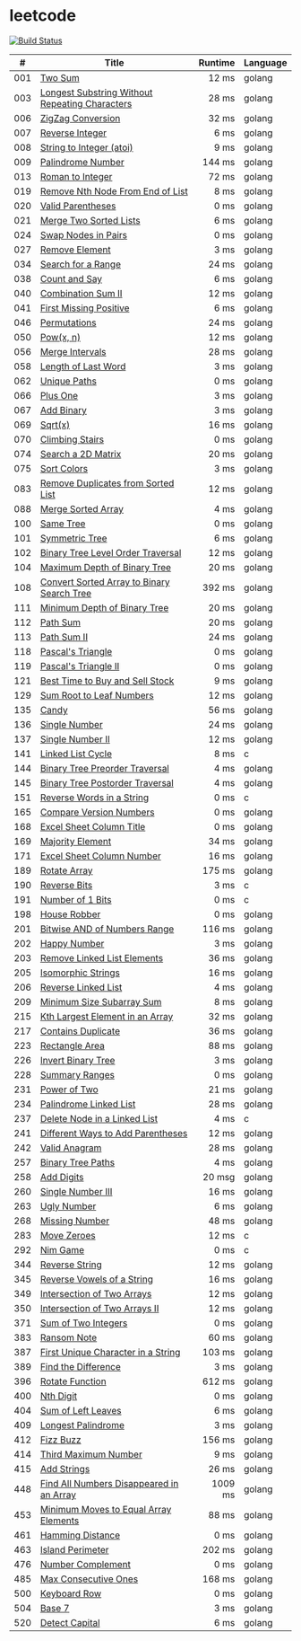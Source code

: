 # leetcode

[![Build Status](https://travis-ci.org/4396/leetcode.svg?branch=master)](https://travis-ci.org/4396/leetcode)


\#     | Title  | Runtime | Language
------ | ------ | ------: | ------
001 | [Two Sum][001] | 12 ms | golang
003 | [Longest Substring Without Repeating Characters][003] | 28 ms | golang
006 | [ZigZag Conversion][006] | 32 ms | golang
007 | [Reverse Integer][007] | 6 ms | golang
008 | [String to Integer (atoi)][008] | 9 ms | golang
009 | [Palindrome Number][009] | 144 ms | golang
013 | [Roman to Integer][013] | 72 ms | golang
019 | [Remove Nth Node From End of List][019] | 8 ms | golang
020 | [Valid Parentheses][020] | 0 ms | golang
021 | [Merge Two Sorted Lists][021] | 6 ms | golang
024 | [Swap Nodes in Pairs][024] | 0 ms | golang
027 | [Remove Element][027] | 3 ms | golang
034 | [Search for a Range][034] | 24 ms | golang
038 | [Count and Say][038] | 6 ms | golang
040 | [Combination Sum II][040] | 12 ms | golang
041 | [First Missing Positive][041] | 6 ms | golang
046 | [Permutations][046] | 24 ms | golang
050 | [Pow(x, n)][050] | 12 ms | golang
056 | [Merge Intervals][056] | 28 ms | golang
058 | [Length of Last Word][058] | 3 ms | golang
062 | [Unique Paths][062] | 0 ms | golang
066 | [Plus One][066] | 3 ms | golang
067 | [Add Binary][067] | 3 ms | golang
069 | [Sqrt(x)][069] | 16 ms | golang
070 | [Climbing Stairs][070] | 0 ms | golang
074 | [Search a 2D Matrix][074] | 20 ms | golang
075 | [Sort Colors][075] | 3 ms | golang
083 | [Remove Duplicates from Sorted List][083] | 12 ms | golang
088 | [Merge Sorted Array][088] | 4 ms | golang
100 | [Same Tree][100] | 0 ms | golang
101 | [Symmetric Tree][101] | 6 ms | golang
102 | [Binary Tree Level Order Traversal][102] | 12 ms | golang
104 | [Maximum Depth of Binary Tree][104] | 20 ms | golang
108 | [Convert Sorted Array to Binary Search Tree][108] | 392 ms | golang
111 | [Minimum Depth of Binary Tree][111] | 20 ms | golang
112 | [Path Sum][112] | 20 ms | golang
113 | [Path Sum II][113] | 24 ms | golang
118 | [Pascal's Triangle][118] | 0 ms | golang
119 | [Pascal's Triangle II][119] | 0 ms | golang
121 | [Best Time to Buy and Sell Stock][121] | 9 ms | golang
129 | [Sum Root to Leaf Numbers][129] | 12 ms | golang
135 | [Candy][135] | 56 ms | golang
136 | [Single Number][136] | 24 ms | golang
137 | [Single Number II][137] | 12 ms | golang
141 | [Linked List Cycle][141] | 8 ms | c
144 | [Binary Tree Preorder Traversal][144] | 4 ms | golang
145 | [Binary Tree Postorder Traversal][145] | 4 ms | golang
151 | [Reverse Words in a String][151] | 0 ms | c
165 | [Compare Version Numbers][165] | 0 ms | golang
168 | [Excel Sheet Column Title][168] | 0 ms | golang
169 | [Majority Element][169] | 34 ms | golang
171 | [Excel Sheet Column Number][171] | 16 ms | golang
189 | [Rotate Array][189] | 175 ms | golang
190 | [Reverse Bits][190] | 3 ms | c
191 | [Number of 1 Bits][191] | 0 ms | c
198 | [House Robber][198] | 0 ms | golang
201 | [Bitwise AND of Numbers Range][201] | 116 ms | golang
202 | [Happy Number][202] | 3 ms | golang
203 | [Remove Linked List Elements][203] | 36 ms | golang
205 | [Isomorphic Strings][205] | 16 ms | golang
206 | [Reverse Linked List][206] | 4 ms | golang
209 | [Minimum Size Subarray Sum][209] | 8 ms | golang
215 | [Kth Largest Element in an Array][215] | 32 ms | golang
217 | [Contains Duplicate][217] | 36 ms | golang
223 | [Rectangle Area][223] | 88 ms | golang
226 | [Invert Binary Tree][226] | 3 ms | golang
228 | [Summary Ranges][228] | 0 ms | golang
231 | [Power of Two][231] | 21 ms | golang
234 | [Palindrome Linked List][234] | 28 ms | golang
237 | [Delete Node in a Linked List][237] | 4 ms | c
241 | [Different Ways to Add Parentheses][241] | 12 ms | golang
242 | [Valid Anagram][242] | 28 ms | golang
257 | [Binary Tree Paths][257] | 4 ms | golang
258 | [Add Digits][258] | 20 msg | golang
260 | [Single Number III][260] | 16 ms | golang
263 | [Ugly Number][263] | 6 ms | golang
268 | [Missing Number][268] | 48 ms | golang
283 | [Move Zeroes][283] | 12 ms | c
292 | [Nim Game][292] | 0 ms | c
344 | [Reverse String][344] | 12 ms | golang
345 | [Reverse Vowels of a String][345] | 16 ms | golang
349 | [Intersection of Two Arrays][349] | 12 ms | golang
350 | [Intersection of Two Arrays II][350] | 12 ms | golang
371 | [Sum of Two Integers][371] | 0 ms | golang
383 | [Ransom Note][383] | 60 ms | golang
387 | [First Unique Character in a String][387] | 103 ms | golang
389 | [Find the Difference][389] | 3 ms | golang
396 | [Rotate Function][396] | 612 ms | golang
400 | [Nth Digit][400] | 0 ms | golang
404 | [Sum of Left Leaves][404] | 6 ms | golang
409 | [Longest Palindrome][409] | 3 ms | golang
412 | [Fizz Buzz][412] | 156 ms | golang
414 | [Third Maximum Number][414] | 9 ms | golang
415 | [Add Strings][415] | 26 ms | golang
448 | [Find All Numbers Disappeared in an Array][448] | 1009 ms | golang
453 | [Minimum Moves to Equal Array Elements][453] | 88 ms | golang
461 | [Hamming Distance][461] | 0 ms | golang
463 | [Island Perimeter][463] | 202 ms | golang
476 | [Number Complement][476] | 0 ms | golang
485 | [Max Consecutive Ones][485] | 168 ms | golang
500 | [Keyboard Row][500] | 0 ms | golang
504 | [Base 7][504] | 3 ms | golang
520 | [Detect Capital][520] | 6 ms | golang

[001]: ./leetcode/001.two-sum.go
[003]: ./leetcode/003.longest-substring-without-repeating-characters.go
[006]: ./leetcode/006.zigzag-conversion.go
[007]: ./leetcode/007.reverse-integer.go
[008]: ./leetcode/008.string-to-integer-atoi.go
[009]: ./leetcode/009.palindrome-number.go
[013]: ./leetcode/013.roman-to-integer.go
[019]: ./leetcode/019.remove-nth-node-from-end-of-list.go
[020]: ./leetcode/020.valid-parentheses.go
[021]: ./leetcode/021.merge-two-sorted-lists.go
[024]: ./leetcode/024.swap-nodes-in-pairs.go
[027]: ./leetcode/027.remove-element.go
[034]: ./leetcode/034.search-for-a-range.go
[038]: ./leetcode/038.count-and-say.go
[040]: ./leetcode/040.combination-sum-ii.go
[041]: ./leetcode/041.first-missing-positive.go
[046]: ./leetcode/046.permutations.go
[050]: ./leetcode/050.powx-n.go
[056]: ./leetcode/056.merge-intervals.go
[058]: ./leetcode/058.length-of-last-word.go
[062]: ./leetcode/062.unique-paths.go
[066]: ./leetcode/066.plus-one.go
[067]: ./leetcode/067.add-binary.go
[069]: ./leetcode/069.sqrtxz.go
[070]: ./leetcode/070.climbing-stairs.go
[074]: ./leetcode/074.search-a-2d-matrix.go
[075]: ./leetcode/075.sort-colors.go
[083]: ./leetcode/083.remove-duplicates-from-sorted-list.go
[088]: ./leetcode/088.merge-sorted-array.go
[100]: ./leetcode/100.same-tree.go
[101]: ./leetcode/101.symmetric-tree.go
[102]: ./leetcode/102.binary-tree-level-order-traversal.go
[104]: ./leetcode/104.maximum-depth-of-binary-tree.go
[108]: ./leetcode/108.convert-sorted-array-to-binary-search-tree.go
[101]: ./leetcode/101.symmetric-tree.go
[111]: ./leetcode/111.minimum-depth-of-binary-tree.go
[112]: ./leetcode/112.path-sum.go
[113]: ./leetcode/113.path-sum-ii.go
[118]: ./leetcode/118.pascals-triangle.go
[119]: ./leetcode/119.pascals-triangle-ii.go
[121]: ./leetcode/121.best-time-to-buy-and-sell-stock.go
[129]: ./leetcode/129.sum-root-to-leaf-numbers.go
[135]: ./leetcode/135.candy.go
[136]: ./leetcode/136.single-number.go
[137]: ./leetcode/137.single-number-ii.go
[141]: ./leetcode/141.linked-list-cycle.go
[144]: ./leetcode/144.binary-tree-preorder-traversal.go
[145]: ./leetcode/145.binary-tree-postorder-traversal.go
[151]: ./leetcode/151.reverse-words-in-a-string.go
[165]: ./leetcode/165.compare-version-numbers.go
[168]: ./leetcode/168.excel-sheet-column-title.go
[169]: ./leetcode/169.majority-element.go
[171]: ./leetcode/171.excel-sheet-column-number.go
[189]: ./leetcode/189.rotate-array.go
[190]: ./leetcode/190.reverse-bits.go
[191]: ./leetcode/191.number-of-1-bits.go
[198]: ./leetcode/198.house-robber.go
[201]: ./leetcode/201.bitwise-and-of-numbers-range.go
[202]: ./leetcode/202.happy-number.go
[203]: ./leetcode/203.remove-linked-list-elements.go
[205]: ./leetcode/205.isomorphic-strings.go
[206]: ./leetcode/206.reverse-linked-list.go
[209]: ./leetcode/209.minimum-size-subarray-sum.go
[215]: ./leetcode/215.kth-largest-element-in-an-array.go
[217]: ./leetcode/217.contains-duplicate.go
[223]: ./leetcode/223.rectangle-area.go
[226]: ./leetcode/226.invert-binary-tree.go
[228]: ./leetcode/228.summary-ranges.go
[231]: ./leetcode/231.power-of-two.go
[234]: ./leetcode/234.palindrome-linked-list.go
[237]: ./leetcode/237.delete-node-in-a-linked-list.go
[241]: ./leetcode/241.different-ways-to-add-parentheses.go
[242]: ./leetcode/242.valid-anagram.go
[257]: ./leetcode/257.binary-tree-paths.go
[258]: ./leetcode/258.add-digits.go
[260]: ./leetcode/260.single-number-iii.go
[263]: ./leetcode/263.ugly-number.go
[268]: ./leetcode/268.missing-number.go
[283]: ./leetcode/283.move-zeroes.go
[292]: ./leetcode/292.nim-game.go
[344]: ./leetcode/344.reverse-string.go
[345]: ./leetcode/345.reverse-vowels-of-a-string.go
[349]: ./leetcode/349.intersection-of-two-arrays.go
[350]: ./leetcode/350.intersection-of-two-arrays-ii.go
[371]: ./leetcode/371.sum-of-two-integers.go
[383]: ./leetcode/383.ransom-note.go
[387]: ./leetcode/387.first-unique-character-in-a-string.go
[389]: ./leetcode/389.find-the-difference.go
[396]: ./leetcode/396.rotate-function.go
[400]: ./leetcode/400.nth-digit.go
[404]: ./leetcode/404.sum-of-left-leaves.go
[409]: ./leetcode/409.longest-palindrome.go
[412]: ./leetcode/412.fizz-buzz.go
[414]: ./leetcode/414.third-maximum-number.go
[415]: ./leetcode/415.add-strings.go
[448]: ./leetcode/448.find-all-numbers-disappeared-in-an-array.go
[453]: ./leetcode/453.minimum-moves-to-equal-array-elements.go
[461]: ./leetcode/461.hamming-distance.go
[463]: ./leetcode/463.island-perimeter.go
[476]: ./leetcode/476.number-complement.go
[485]: ./leetcode/485.max-consecutive-ones.go
[500]: ./leetcode/500.keyboard-row.go
[504]: ./leetcode/504.base-7.go
[520]: ./leetcode/520.detect-capital.go